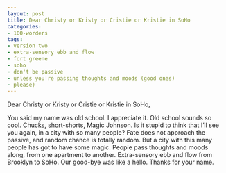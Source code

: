 ```yaml
---
layout: post
title: Dear Christy or Kristy or Cristie or Kristie in SoHo
categories:
- 100-worders
tags:
- version two
- extra-sensory ebb and flow
- fort greene
- soho
- don't be passive
- unless you're passing thoughts and moods (good ones)
- please)
---
```

Dear Christy or Kristy or Cristie or Kristie in SoHo,

You said my name was old school. I appreciate it. Old school sounds so cool. Chucks, short-shorts, Magic Johnson.
Is it stupid to think that I’ll see you again, in a city with so many people?
Fate does not approach the passive, and random chance is totally random.
But a city with this many people has got to have some magic. People pass thoughts and moods along, from one apartment to another. Extra-sensory ebb and flow from Brooklyn to SoHo.
Our good-bye was like a hello. Thanks for your name. 
